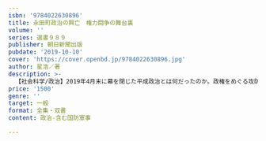 ```yaml
---
isbn: '9784022630896'
title: 永田町政治の興亡　権力闘争の舞台裏
volume: ''
series: 選書９８９
publisher: 朝日新聞出版
pubdate: '2019-10-10'
cover: 'https://cover.openbd.jp/9784022630896.jpg'
author: 星浩／著
description: >-
  【社会科学/政治】2019年4月末に幕を閉じた平成政治とは何だったのか。政権をめぐる攻防はどう展開したのか。権力闘争、政権交代の内幕は……。30年間、平成をウォッチし続け、大物議員や官僚にパイプを持つ政治ジャーナリストが権力の舞台裏を活写する。
price: '1500'
genre: ''
target: 一般
format: 全集・双書
content: 政治-含む国防軍事

---
```


